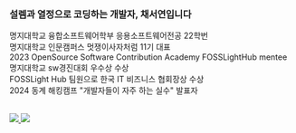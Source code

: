 ### 설렘과 열정으로 코딩하는 개발자, 채서연입니다
명지대학교 융합소프트웨어학부 응용소프트웨어전공 22학번
<br>
명지대학교 인문캠퍼스 멋쟁이사자처럼 11기 대표
<br>
2023 OpenSource Software Contribution Academy FOSSLightHub mentee
<br>
명지대학교 sw경진대회 우수상 수상
<br>
FOSSLight Hub 팀원으로 한국 IT 비즈니스 협회장상 수상
<br>
2024 동계 해킹캠프 "개발자들이 자주 하는 실수" 발표자
<br>
<br>
   

<!--
**che-so/che-so** is a ✨ _special_ ✨ repository because its `README.md` (this file) appears on your GitHub profile.

Here are some ideas to get you started:

- 🔭 I’m currently working on ...
- 🌱 I’m currently learning ...
- 👯 I’m looking to collaborate on ...
- 🤔 I’m looking for help with ...
- 💬 Ask me about ...
- 📫 How to reach me: ...
- 😄 Pronouns: ...
- ⚡ Fun fact: ...
-->
<a href="https://www.instagram.com/che._.so/">
<img src="https://img.shields.io/badge/instagram-E4405F?style=for-the-badge&logo=Instagram&logoColor=white">
</a>
<a href="https://www.linkedin.com/in/%EC%84%9C%EC%97%B0-%EC%B1%84-ba1704266/">
<img src="https://img.shields.io/badge/LinkedIn-0A66C2?style=for-the-badge&logo=LinkedIn&logoColor=white">
</a>

